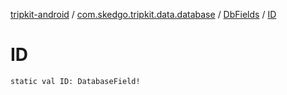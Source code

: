 [tripkit-android](../../index.md) / [com.skedgo.tripkit.data.database](../index.md) / [DbFields](index.md) / [ID](./-i-d.md)

# ID

`static val ID: DatabaseField!`